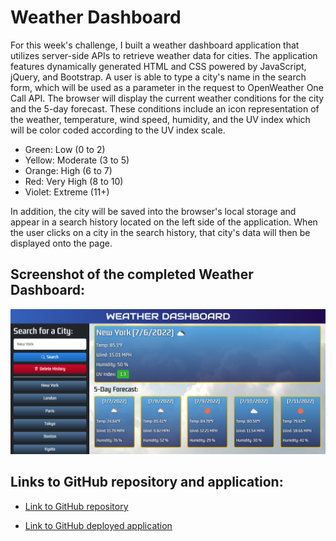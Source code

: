 # Weather Dashboard

For this week's challenge, I built a weather dashboard application that utilizes server-side APIs to retrieve weather data for cities. The application features dynamically generated HTML and CSS powered by JavaScript, jQuery, and Bootstrap. A user is able to type a city's name in the search form, which will be used as a parameter in the request to OpenWeather One Call API. The browser will display the current weather conditions for the city and the 5-day forecast. These conditions include an icon representation of the weather, temperature, wind speed, humidity, and the UV index which will be color coded according to the UV index scale.

- Green: Low (0 to 2)
- Yellow: Moderate (3 to 5)
- Orange: High (6 to 7)
- Red: Very High (8 to 10)
- Violet: Extreme (11+)

In addition, the city will be saved into the browser's local storage and appear in a search history located on the left side of the application. When the user clicks on a city in the search history, that city's data will then be displayed onto the page.

## Screenshot of the completed Weather Dashboard:

![Screenshot of Weather Dashboard](./assets/images/Screenshot-Weather-Dashboard.png)

## Links to GitHub repository and application:

* [Link to GitHub repository](https://github.com/kt946/weather-dashboard)

* [Link to GitHub deployed application](https://kt946.github.io/weather-dashboard/)